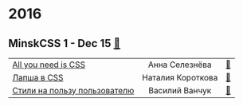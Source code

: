 # 2016

## MinskCSS 1 - Dec 15 [:movie_camera:](https:&#x2F;&#x2F;www.youtube.com&#x2F;playlist?list&#x3D;PL3uk4LxG9Zzl8MRXT1IpGxuZormysIbjg)
| | | |
| --- | :---: | --- |
| [All you need is CSS](https:&#x2F;&#x2F;www.youtube.com&#x2F;watch?v&#x3D;hwseJaIsoBw) | Анна Селезнёва | [:notebook:](http:&#x2F;&#x2F;askd.rocks&#x2F;pres&#x2F;css&#x2F;)  |
| [Лапша в CSS](https:&#x2F;&#x2F;www.youtube.com&#x2F;watch?v&#x3D;iTEYz90Sjmk) | Наталия Короткова | [:notebook:](http:&#x2F;&#x2F;slides.com&#x2F;nataliyakaratkova&#x2F;noodles-in-css&#x2F;#&#x2F;)  |
| [Стили на пользу пользователю](https:&#x2F;&#x2F;www.youtube.com&#x2F;watch?v&#x3D;1MrQqtZYkM8) | Василий Ванчук | [:notebook:](https:&#x2F;&#x2F;www.slideshare.net&#x2F;VasilVanchuck&#x2F;minskcss-1-15)  |
